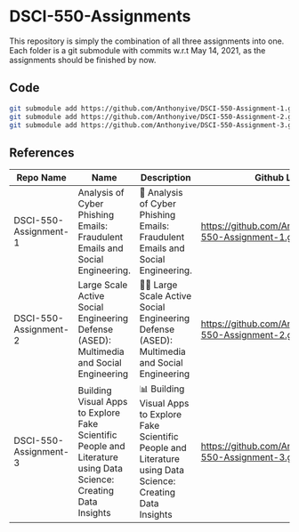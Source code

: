 # DSCI-550-Assignments

This repository is simply the combination of all three assignments into one. Each folder is a git submodule with commits w.r.t May 14, 2021, as the assignments should be finished by now.

## Code

```bash
git submodule add https://github.com/Anthonyive/DSCI-550-Assignment-1.git
git submodule add https://github.com/Anthonyive/DSCI-550-Assignment-2.git
git submodule add https://github.com/Anthonyive/DSCI-550-Assignment-3.git
```

## References

| Repo Name             | Name                                                         | Description                                                  | Github Link                                             |
| --------------------- | ------------------------------------------------------------ | ------------------------------------------------------------ | ------------------------------------------------------- |
| DSCI-550-Assignment-1 | Analysis of Cyber Phishing Emails: Fraudulent Emails and Social Engineering. | 📧 Analysis of Cyber Phishing Emails: Fraudulent Emails and Social Engineering. | https://github.com/Anthonyive/DSCI-550-Assignment-1.git |
| DSCI-550-Assignment-2 | Large Scale Active Social Engineering Defense (ASED): Multimedia and Social Engineering | 👨‍🦰 Large Scale Active Social Engineering Defense (ASED): Multimedia and Social Engineering | https://github.com/Anthonyive/DSCI-550-Assignment-2.git |
| DSCI-550-Assignment-3 | Building Visual Apps to Explore Fake Scientific People and Literature using Data Science: Creating Data Insights | 📊 Building Visual Apps to Explore Fake Scientific People and Literature using Data Science: Creating Data Insights | https://github.com/Anthonyive/DSCI-550-Assignment-3.git |

